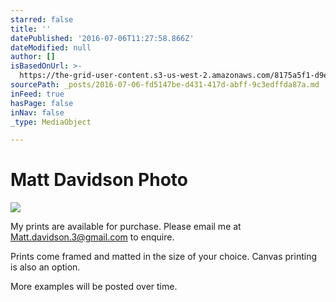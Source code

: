```yaml
---
starred: false
title: ''
datePublished: '2016-07-06T11:27:58.866Z'
dateModified: null
author: []
isBasedOnUrl: >-
  https://the-grid-user-content.s3-us-west-2.amazonaws.com/8175a5f1-d9e7-4e0d-8003-cd397b69d2eb.jpg
sourcePath: _posts/2016-07-06-fd5147be-d431-417d-abff-9c3edffda87a.md
inFeed: true
hasPage: false
inNav: false
_type: MediaObject

---
```

# Matt Davidson Photo
![](https://the-grid-user-content.s3-us-west-2.amazonaws.com/8175a5f1-d9e7-4e0d-8003-cd397b69d2eb.jpg)

My prints are available for purchase. Please email me at Matt.davidson.3@gmail.com to enquire. 

Prints come framed and matted in the size of your choice. Canvas printing is also an option. 

More examples will be posted over time.